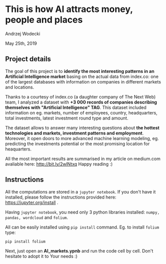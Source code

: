 # This is how AI attracts money, people and places

Andrzej Wodecki

May 25th, 2019



## Project details

The goal of this project is to **identify the most interesting patterns in an Artificial Intelligence market** basing on the actual data from index.co: one of the largest databases with information on companies in different markets and locations. 

Thanks to a courtesy of index.co (a daughter company of The Next Web) team, I analyzed a dataset with **+3 000 records of companies describing themselves with "Artificial Intelligence" TAG**. This dataset included information on eg. markets, number of employees, country, headquarters, total investments, latest investment round type and amount.

The dataset allows to answer many interesting questions about **the hottest technologies and markets, investment patterns and employment**. Moreover, it open doors to more advanced machine learning modeling, eg. predicting the investments potential or the most promising location for heaquarters.

All the most important results are summarised in my article on medium.com avaliable here:
http://bit.ly/2wlNtxq
Happy reading :)

## Instructions

All the computations are stored in a `jupyter notebook`. If you don't have it installed, please follow the instructions provided here: https://jupyter.org/install .

Having `jupyter notebook`, you need only 3 python libraries installed: `numpy, pandas, wordcloud` and `folium`.

All can be easily installed using `pip install` command. Eg. to install `folium` type:

`pip install folium`

Next, just open an **AI_markets.ypnb** and run the code cell by cell. Don't hesitate to adopt it to Your needs :)
